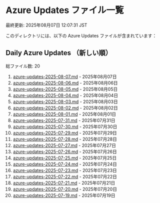 # Azure Updates ファイル一覧

最終更新: 2025年08月07日 12:07:31 JST

このディレクトリには、以下の Azure Updates ファイルが含まれています：

## Daily Azure Updates （新しい順）

総ファイル数: 20

1. [azure-updates-2025-08-07.md](./azure-updates-2025-08-07.md) - 2025年08月07日
2. [azure-updates-2025-08-06.md](./azure-updates-2025-08-06.md) - 2025年08月06日
3. [azure-updates-2025-08-05.md](./azure-updates-2025-08-05.md) - 2025年08月05日
4. [azure-updates-2025-08-04.md](./azure-updates-2025-08-04.md) - 2025年08月04日
5. [azure-updates-2025-08-03.md](./azure-updates-2025-08-03.md) - 2025年08月03日
6. [azure-updates-2025-08-02.md](./azure-updates-2025-08-02.md) - 2025年08月02日
7. [azure-updates-2025-08-01.md](./azure-updates-2025-08-01.md) - 2025年08月01日
8. [azure-updates-2025-07-31.md](./azure-updates-2025-07-31.md) - 2025年07月31日
9. [azure-updates-2025-07-30.md](./azure-updates-2025-07-30.md) - 2025年07月30日
10. [azure-updates-2025-07-29.md](./azure-updates-2025-07-29.md) - 2025年07月29日
11. [azure-updates-2025-07-28.md](./azure-updates-2025-07-28.md) - 2025年07月28日
12. [azure-updates-2025-07-27.md](./azure-updates-2025-07-27.md) - 2025年07月27日
13. [azure-updates-2025-07-26.md](./azure-updates-2025-07-26.md) - 2025年07月26日
14. [azure-updates-2025-07-25.md](./azure-updates-2025-07-25.md) - 2025年07月25日
15. [azure-updates-2025-07-24.md](./azure-updates-2025-07-24.md) - 2025年07月24日
16. [azure-updates-2025-07-23.md](./azure-updates-2025-07-23.md) - 2025年07月23日
17. [azure-updates-2025-07-22.md](./azure-updates-2025-07-22.md) - 2025年07月22日
18. [azure-updates-2025-07-21.md](./azure-updates-2025-07-21.md) - 2025年07月21日
19. [azure-updates-2025-07-20.md](./azure-updates-2025-07-20.md) - 2025年07月20日
20. [azure-updates-2025-07-19.md](./azure-updates-2025-07-19.md) - 2025年07月19日
